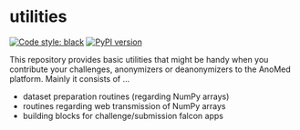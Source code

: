 # utilities

[![Code style: black](https://img.shields.io/badge/code%20style-black-000000.svg)](https://github.com/psf/black)
[![PyPI version](https://badge.fury.io/py/anomed-utils.svg)](https://badge.fury.io/py/anomed-utils)

This repository provides basic utilities that might be handy when you contribute
your challenges, anonymizers or deanonymizers to the AnoMed platform. Mainly it
consists of …

- dataset preparation routines (regarding NumPy arrays)
- routines regarding web transmission of NumPy arrays
- building blocks for challenge/submission falcon apps
